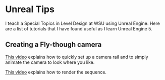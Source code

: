 # Unreal Tips

I teach a Special Topics in Level Design at WSU using Unreal Engine. Here are a list of tutorials that I have found useful as I learn Unreal Engine 5.

## Creating a Fly-though camera

[This video](https://youtu.be/AFA3xEfh8QI) explains how to quickly set up a camera rail and to simply animate the camera to look where you like.

[This video](https://youtu.be/GHFq4Dj7sVs?t=403) explains how to render the sequence.
